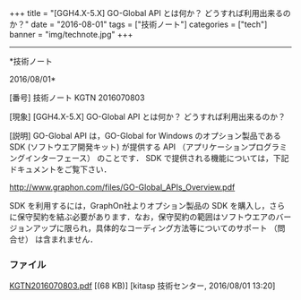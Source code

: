 ﻿+++
title = "[GGH4.X-5.X] GO-Global API とは何か？ どうすれば利用出来るのか？"
date = "2016-08-01"
tags = ["技術ノート"]
categories = ["tech"]
banner = "img/technote.jpg"
+++

-----------------------------------------------------------------------------------------------------------------------------

*技術ノート

2016/08/01*


[番号]
技術ノート KGTN 2016070803

[現象]
[GGH4.X-5.X] GO-Global API とは何か？ どうすれば利用出来るのか？

[説明]
GO-Global API は，GO-Global for Windows のオプション製品である SDK
(ソフトウエア開発キット) が提供する API
（アプリケーションプログラミングインターフェース） のことです． SDK
で提供される機能については，下記ドキュメントをご覧下さい．

<http://www.graphon.com/files/GO-Global_APIs_Overview.pdf>

SDK を利用するには，GraphOn社よりオプション製品の SDK
を購入し，さらに保守契約を結ぶ必要があります．なお，保守契約の範囲はソフトウエアのバージョンアップに限られ，具体的なコーディング方法等についてのサポート
（問合せ） は含まれません．


### ファイル

 
 


[KGTN2016070803.pdf](http://techreport.kitasp.net/attachments/download/2811/KGTN2016070803.pdf)
 [(68 KB)] [kitasp 技術センター, 2016/08/01
13:20]


 


 

